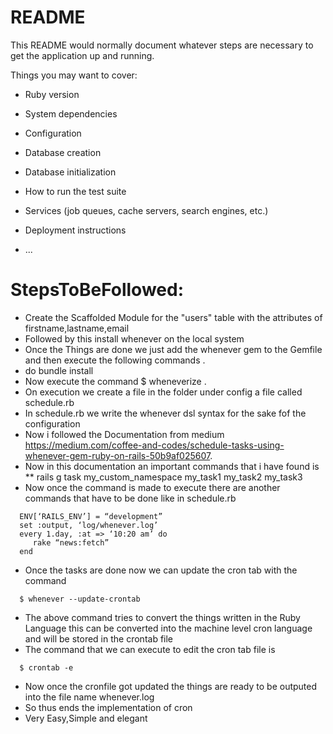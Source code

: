 # README

This README would normally document whatever steps are necessary to get the
application up and running.

Things you may want to cover:

* Ruby version

* System dependencies

* Configuration

* Database creation

* Database initialization

* How to run the test suite

* Services (job queues, cache servers, search engines, etc.)

* Deployment instructions

* ...




# StepsToBeFollowed:
  * Create the Scaffolded Module for the "users" table with the attributes of firstname,lastname,email
  * Followed by this install whenever on the local system
  * Once the Things are done we just add the whenever gem to the Gemfile and then execute the following commands .
  * do bundle install
  * Now execute the command $ wheneverize .
  * On execution we create a file in the folder under config a file called schedule.rb
  * In schedule.rb we write the whenever dsl syntax for the sake fof the configuration 
  * Now i followed the Documentation from medium https://medium.com/coffee-and-codes/schedule-tasks-using-whenever-gem-ruby-on-rails-50b9af025607.
  * Now in this documentation an important commands that i have found is 
    ** rails g task my_custom_namespace my_task1 my_task2 my_task3
  * Now once the command is made to execute there are another commands that have to be done like in schedule.rb 
  ```
    ENV[‘RAILS_ENV’] = “development”
    set :output, ‘log/whenever.log’
    every 1.day, :at => ‘10:20 am’ do
       rake “news:fetch”
    end
  ``` 
  * Once the tasks are done now we can update the cron tab with the command
  ```
    $ whenever --update-crontab

  ``` 
  * The above command tries to convert the things written in the Ruby Language this can be converted into the machine level cron language and will be stored in the crontab file
  * The command that we can execute to edit the cron tab file is 
  ```
    $ crontab -e
  ```
  * Now once the cronfile got updated the things are ready to be outputed into the file name whenever.log 
  * So thus ends the implementation of cron
  * Very Easy,Simple and elegant



